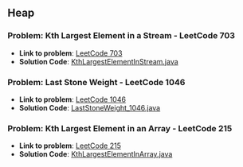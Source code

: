 ## Heap

### Problem: Kth Largest Element in a Stream - LeetCode 703

- **Link to problem**: [LeetCode 703](https://leetcode.com/problems/kth-largest-element-in-a-stream/)
- **Solution Code**: [KthLargestElementInStream.java](KthLargestElementInStream.java)

### Problem: Last Stone Weight - LeetCode 1046

- **Link to problem**: [LeetCode 1046](https://leetcode.com/problems/last-stone-weight/)
- **Solution Code**: [LastStoneWeight_1046.java](LastStoneWeight_1046.java)

### Problem: Kth Largest Element in an Array - LeetCode 215

- **Link to problem**: [LeetCode 215](https://leetcode.com/problems/kth-largest-element-in-an-array/)
- **Solution Code**: [KthLargestElementInArray.java](KthLargestElementInArray.java)
